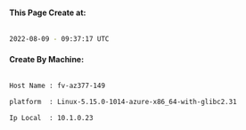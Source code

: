 
   
#### This Page Create at:

```bash

2022-08-09 - 09:37:17 UTC

```

#### Create By Machine:

```bash

Host Name : fv-az377-149

platform  : Linux-5.15.0-1014-azure-x86_64-with-glibc2.31

Ip Local  : 10.1.0.23

```

